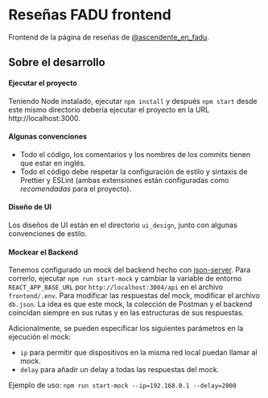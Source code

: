 # Reseñas FADU frontend

Frontend de la página de reseñas de [@ascendente_en_fadu](https://www.instagram.com/ascendente_en_fadu/?hl=es).

## Sobre el desarrollo

#### Ejecutar el proyecto

Teniendo Node instalado, ejecutar `npm install` y después `npm start` desde este mismo directorio debería ejecutar el proyecto en la URL http://localhost:3000.

#### Algunas convenciones

- Todo el código, los comentarios y los nombres de los commits tienen que estar en inglés.
- Todo el código debe respetar la configuración de estilo y sintaxis de Prettier y ESLint (ambas extensiones están configuradas como _recomendadas_ para el proyecto).

#### Diseño de UI

Los diseños de UI están en el directorio `ui_design`, junto con algunas convenciones de estilo.

#### Mockear el Backend

Tenemos configurado un mock del backend hecho con [json-server](https://github.com/typicode/json-server). Para correrlo, ejecutar `npm run start-mock` y cambiar la variable de entorno `REACT_APP_BASE_URL` por `http://localhost:3004/api` en el archivo `frontend/.env`. Para modificar las respuestas del mock, modificar el archivo `db.json`. La idea es que este mock, la colección de Postman y el backend coincidan siempre en sus rutas y en las estructuras de sus respuestas.

Adicionalmente, se pueden especificar los siguientes parámetros en la ejecución el mock:

- `ip` para permitir que dispositivos en la misma red local puedan llamar al mock.
- `delay` para añadir un delay a todas las respuestas del mock.

Ejemplo de uso: `npm run start-mock --ip=192.168.0.1 --delay=2000`
